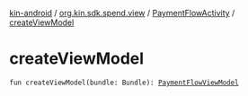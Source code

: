 [kin-android](../../index.md) / [org.kin.sdk.spend.view](../index.md) / [PaymentFlowActivity](index.md) / [createViewModel](./create-view-model.md)

# createViewModel

`fun createViewModel(bundle: Bundle): `[`PaymentFlowViewModel`](../../org.kin.base.viewmodel/-payment-flow-view-model/index.md)